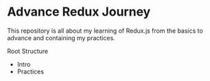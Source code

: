 # Advance Redux Journey

This repository is all about my learning of Redux.js from the basics to advance and containing my practices.

Root Structure

- Intro
- Practices
